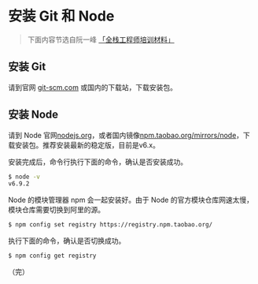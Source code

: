 # 安装 Git 和 Node

> 下面内容节选自阮一峰 [「全栈工程师培训材料」](https://github.com/ruanyf/jstraining)

## 安装 Git

请到官网 [git-scm.com](https://git-scm.com/) 或国内的下载站，下载安装包。

## 安装 Node

请到 Node 官网[nodejs.org](https://nodejs.org)，或者国内镜像[npm.taobao.org/mirrors/node](https://npm.taobao.org/mirrors/node)，下载安装包。推荐安装最新的稳定版，目前是v6.x。

安装完成后，命令行执行下面的命令，确认是否安装成功。

```bash
$ node -v
v6.9.2
```

Node 的模块管理器 npm 会一起安装好。由于 Node 的官方模块仓库网速太慢，模块仓库需要切换到阿里的源。

```bash
$ npm config set registry https://registry.npm.taobao.org/
```

执行下面的命令，确认是否切换成功。

```bash
$ npm config get registry
```

（完）
